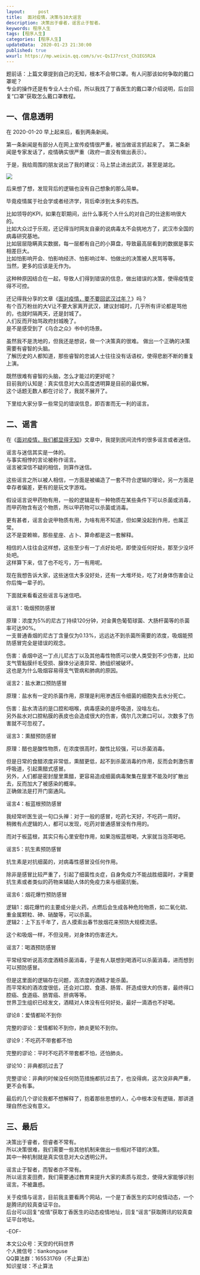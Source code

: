 ```yaml
---   
layout:     post  
title:  面对疫情，决策与10大谣言  
description: 决策出于睿者，谣言止于智者。  
keywords: 程序人生  
tags: [程序人生]    
categories: [程序人生]  
updateData:  2020-01-23 21:30:00  
published: true  
wxurl: https://mp.weixin.qq.com/s/vc-QsIJ7rcst_Ch1EG5R2A  
---  
```



题前话：上篇文章提到自己的无知，根本不会带口罩。有人问那该如何争取的戴口罩呢？  
专业的操作还是有专业人士介绍，所以我找了丁香医生的戴口罩介绍说明，后台回复“口罩”获取怎么戴口罩教程。  


## 一、信息透明  


在 2020-01-20 早上起来后，看到两条新闻。  


第一条新闻是有部分人在网上宣传疫情很严重，被当做谣言抓起来了。
第二条新闻是专家发话了，疫情确实很严重（政府一直没有做出表示）。  


于是，我给周围的朋友说出了我的建议：马上禁止进出武汉，甚至是湖北。  


![](http://res2020.tiankonguse.com/images/2020/01/23/001.png)  


后来想了想，发现背后的逻辑也没有自己想象的那么简单。  


毕竟疫情属于社会学或者经济学，背后牵涉到太多的东西。  


比如领导的KPI，如果在职期间，出什么事死个人什么的对自己的仕途影响很大的。  
比如大众过于乐观，还记得当时网友自豪的说病毒太不会挑地方了，武汉市全国的病毒研究基地。  
比如层层隐瞒真实数据，每一层都有自己的小算盘，导致最高层看到的数据是事实相差巨大。  
比如怕影响开会、怕影响经济、怕影响过年、怕做出的决策被人民骂等等。  
当然，更多的应该是无作为。  


这种种原因结合在一起，导致人们得到错误的信息，做出错误的决策，使得疫情变得不可控。  


还记得我分享的文章《[面对疫情，要不要回武汉过年？](https://mp.weixin.qq.com/s/UbaterCWWiyauf8j6B22HQ)》吗？  
有个百万粉丝的大V让不要大家离开武汉，建议封城时，几乎所有评论都是骂他的，也就时隔两天，还是封城了。  
人们反而开始骂政府封城晚了。  
是不是感受到了《乌合之众》书中的场景。  


虽然我不是洗地的，但我还是想说，做一个决策真的很难。
做出一个正确的决策需要有睿智的头脑。  
了解历史的人都知道，那些睿智的忠诚人士往往没有话语权，使得悲剧不断的重复上演。  


既然很难有睿智的头脑，怎么才能过的更好呢？  
目前我的认知是：真实信息对大众高度透明算是目前的最优解。  
这个话题无数人都在讨论了，我就不展开了。  


下里给大家分享一些常见的错误信息，即百害而无一利的谣言。  


## 二、谣言  


在《[面对疫情，我们都显得无知](https://mp.weixin.qq.com/s/hXsi6IuEb_Nbzgjnpd29QA)》文章中，我提到民间流传的很多谣言或者迷信。  



谣言与迷信其实是一体的。  
与事实相悖的言论被称作谣言。  
谣言被深信不疑的相信，则算作迷信。  


这些谣言之所以被人相信，一方面是被编造了一套不符合逻辑的理论，另一方面是幸存者偏差，更有的是玩文字游戏。  


假设谣言说甲药物有用，一般的逻辑是有一种物质在某些条件下可以杀菌或消毒，而甲药物含有这个物质，所以甲药物可以杀菌或消毒。  


更有甚者，谣言会说甲物质有用，为啥有用不知道，但如果没起到作用，也属正常。  
这不是耍赖嘛，那些星座、占卜、算命都是这一套解释。  


相信的人往往会这样想，这些至少有一丁点好处吧，即使没任何好处，那至少没坏处吧。   
这样算下来，信了也不吃亏，万一有用呢。  


现在我想告诉大家，这些迷信大多没好处，还有一大堆坏处，吃了对身体伤害会让你后悔一辈子的。  


下面就来看看这些谣言与迷信吧。  


谣言1：吸烟预防感冒  



原理：浓度为5%的尼古丁持续120分钟，对金黄色葡萄球菌、大肠杆菌等的杀菌率可达90%。  
一支普通香烟的尼古丁含量仅为0.13%，远远达不到杀菌所需要的浓度，吸烟能预防感冒完全是错误的观念。  


伤害：香烟中这一丁点儿尼古丁以及其他毒性物质可以使人类受到不少伤害，比如支气管黏膜纤毛受损、腺体分泌液异常、肺组织被破坏。  
这也是为什么吸烟容易得支气管病和肺病的原因。  


谣言2：盐水漱口预防感冒  


原理：盐水有一定的杀菌作用，原理是利用渗透压令细菌的细胞失去水分死亡。  


伤害：盐水清洁的是口腔和咽喉，病毒感染的是呼吸道，没啥左右。  
另外盐水对口腔粘膜的表皮也会造成很大的伤害，偶尔几次漱口可以，次数多了伤害就不可忽视了。



谣言3：熏醋预防感冒  


原理：醋也是酸性物质，在浓度很高时，酸性比较强，可以杀菌消毒。  


但是日常的食醋浓度非常低，熏醋更低，起不到杀菌消毒的作用，反而会刺激伤害呼吸道，引起熏醋式感冒。  
另外，人们都是密封屋里熏醋，更容易造成细菌病毒聚集在屋里不能及时扩散出去，反而加大了被感染的概率。  
正确做法是打开门窗通风。  


谣言4：板蓝根预防感冒  


我经常听医生说一句口头禅：对于一般的感冒，吃药七天好，不吃药一周好。  
稍微有点逻辑的人，都可以发现，吃药对普通感冒没有作用的。  


而对于板蓝根，其实只有心里安慰作用，如果泡板蓝根喝，大家就当泡茶喝吧。  



谣言5：抗生素预防感冒  


抗生素是对抗细菌的，对病毒性感冒没任何作用。  


除非是感冒比较严重了，引起了细菌性炎症，自身免疫力不能战胜细菌时，才需要抗生素或者类似的药物来辅助人体的免疫力来与细菌抗衡。  


谣言6：烟花爆竹预防感冒  


逻辑1：烟花爆竹的主要成分是火药，点燃后会生成各种危险物质，如二氧化硫、重金属颗粒、砷、硝酸等，可以杀菌。  
逻辑2：上下五千年了，古人摸索出春节放烟花来预防大规模流感。  


这个和吸烟一样，不但没用，对身体的伤害还大。  


谣言7：喝酒预防感冒  


平常经常听说高浓度酒精杀菌消毒，于是有人联想到喝酒可以杀菌消毒，进而想到可以预防感冒。  


但是这里面的逻辑存在问题，高浓度的酒精才能杀菌。  
而平常和的酒浓度很低，还会对口腔、食道、肠胃、肝造成很大的伤害，最终得口腔癌、食道癌、肠胃癌、肝病等等。  
世界卫生组织已经发文，酒精对人体没有任何好处，最好一滴酒也不好喝。  


谬论8：爱情都轮不到你  


完整的谬论：爱情都轮不到你，肺炎更轮不到你。  



谬论9：不吃药不带套都不怕  


完整的谬论：平时不吃药不带套都不怕，还怕肺炎。  


谬论10：非典都抗过去了  


完整谬论：非典的时候没任何防范措施都抗过去了，也没得病，这次没非典严重，更不会有事。  


最后的几个谬论我都不想解释了，抱着那些思想的人，心中根本没有逻辑，那讲道理自然也没有意义。  


## 三、最后  


决策出于睿者，但睿者不常有。  
所以决策很难，我们需要一些其他机制来做出一些相对不错的决策。  
其中一种机制就是真实信息对大众透明公开。  


谣言止于智者，而智者亦不常有。  
所以谣言麦田费，我们需要通过教育来提升大家的素质与观念，使得大家能够识别谣言。不被蛊惑。  


关于疫情与谣言，目前我主要看两个网站，一个是丁香医生的实时疫情动态，一个是腾讯的较真查证平台。  
后台可以回复“疫情”获取丁香医生的动态疫情地址，回复“谣言”获取腾讯的较真查证平台地址。  


-EOF-  



本文公众号：天空的代码世界  
个人微信号：tiankonguse  
QQ算法群：165531769（不止算法）  
知识星球：不止算法  

